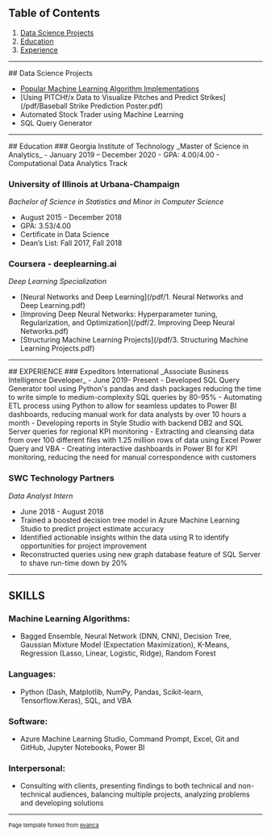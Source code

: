 ## Table of Contents

1. [Data Science Projects](#dsp)  
2. [Education](#edu)  
3. [Experience](#exp)  

---
<a name="dsp"/>
## Data Science Projects

- [Popular Machine Learning Algorithm Implementations](/ml)  
- [Using PITCHf/x Data to Visualize Pitches and Predict Strikes](/pdf/Baseball Strike Prediction Poster.pdf)
- Automated Stock Trader using Machine Learning
- SQL Query Generator

---
<a name="edu"/>
## Education
### Georgia Institute of Technology
_Master of Science in Analytics_  
- January 2019 – December 2020  
- GPA: 4.00/4.00  
- Computational Data Analytics Track  

### University of Illinois at Urbana-Champaign
_Bachelor of Science in Statistics and Minor in Computer Science_
- August 2015 - December 2018			
- GPA: 3.53/4.00
- Certificate in Data Science
- Dean’s List: Fall 2017, Fall 2018

### Coursera - deeplearning.ai
_Deep Learning Specialization_
- [Neural Networks and Deep Learning](/pdf/1. Neural Networks and Deep Learning.pdf)
- [Improving Deep Neural Networks: Hyperparameter tuning, Regularization, and Optimization](/pdf/2. Improving Deep Neural Networks.pdf)
- [Structuring Machine Learning Projects](/pdf/3. Structuring Machine Learning Projects.pdf)

---
<a name="exp"/>
## EXPERIENCE
### Expeditors International            							            
_Associate Business Intelligence Developer_    
- June 2019- Present
- Developed SQL Query Generator tool using Python's pandas and dash packages reducing the time to write simple to medium-complexity SQL queries by 80-95%  
-	Automating ETL process using Python to allow for seamless updates to Power BI dashboards, reducing manual work for data analysts by over 10 hours a month
-	Developing reports in Style Studio with backend DB2 and SQL Server queries for regional KPI monitoring
-	Extracting and cleansing data from over 100 different files with 1.25 million rows of data using Excel Power Query and VBA
-	Creating interactive dashboards in Power BI for KPI monitoring, reducing the need for manual correspondence with customers

### SWC Technology Partners
_Data Analyst Intern_ 
- June 2018 - August 2018
- Trained a boosted decision tree model in Azure Machine Learning Studio to predict project estimate accuracy
- Identified actionable insights within the data using R to identify opportunities for project improvement
- Reconstructed queries using new graph database feature of SQL Server to shave run-time down by 20%

---
## SKILLS
### Machine Learning Algorithms:
- Bagged Ensemble, Neural Network (DNN, CNN), Decision Tree, Gaussian Mixture Model (Expectation Maximization), K-Means, Regression (Lasso, Linear, Logistic, Ridge), Random Forest
### Languages:
- Python (Dash, Matplotlib, NumPy, Pandas, Scikit-learn, Tensorflow.Keras), SQL, and VBA
### Software:
-  Azure Machine Learning Studio, Command Prompt, Excel, Git and GitHub, Jupyter Notebooks, Power BI
### Interpersonal:
- Consulting with clients, presenting findings to both technical and non-technical audiences, balancing multiple projects, analyzing problems and developing solutions

---
<p style="font-size:11px">Page template forked from <a href="https://github.com/evanca/quick-portfolio">evanca</a></p>
<!-- Remove above link if you don't want to attibute -->
